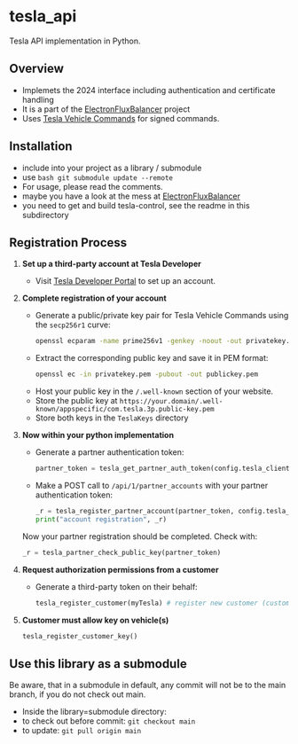 # tesla_api
Tesla API implementation in Python.

## Overview
* Implemets the 2024 interface including authentication and certificate handling
* It is a part of the [ElectronFluxBalancer](https://github.com/fabianhu/electron-flux-balancer) project
* Uses [Tesla Vehicle Commands](https://github.com/teslamotors/vehicle-command/) for signed commands.

## Installation
- include into your project as a library / submodule
- use ```bash
git submodule update --remote```
- For usage, please read the comments.
- maybe you have a look at the mess at [ElectronFluxBalancer](https://github.com/fabianhu/electron-flux-balancer) 
- you need to get and build tesla-control, see the readme in this subdirectory

## Registration Process
1. **Set up a third-party account at Tesla Developer**
   - Visit [Tesla Developer Portal](https://developer.tesla.com) to set up an account.

2. **Complete registration of your account**
    - Generate a public/private key pair for Tesla Vehicle Commands using the `secp256r1` curve:
        ```bash
        openssl ecparam -name prime256v1 -genkey -noout -out privatekey.pem
        ```
    - Extract the corresponding public key and save it in PEM format:
        ```bash
        openssl ec -in privatekey.pem -pubout -out publickey.pem
        ```
    - Host your public key in the `/.well-known` section of your website.
    - Store the public key at `https://your.domain/.well-known/appspecific/com.tesla.3p.public-key.pem`
    - Store both keys in the `TeslaKeys` directory

3. **Now within your python implementation**
    - Generate a partner authentication token:
        ```python
        partner_token = tesla_get_partner_auth_token(config.tesla_client_id, config.tesla_client_secret, AUDIENCE)
        ```
    - Make a POST call to `/api/1/partner_accounts` with your partner authentication token:
        ```python
        _r = tesla_register_partner_account(partner_token, config.tesla_redirect_domain) # is only needed once!
        print("account registration", _r)
        ```
    Now your partner registration should be completed.
    Check with: 
    ```python
    _r = tesla_partner_check_public_key(partner_token)
    ```

4. **Request authorization permissions from a customer**
    - Generate a third-party token on their behalf:
        ```python
        tesla_register_customer(myTesla) # register new customer (customer must log in and enter code here!)
        ```

5. **Customer must allow key on vehicle(s)**
    ```python
    tesla_register_customer_key()
    ```
   
## Use this library as a submodule
 Be aware, that in a submodule in default, any commit will not be to the main branch, if you do not check out main.
- Inside the library=submodule directory:
- to check out before commit: `git checkout main`
- to update: `git pull origin main`